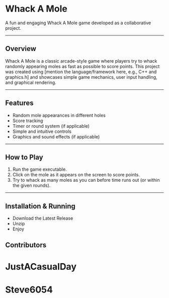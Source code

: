 # Whack A Mole

A fun and engaging Whack A Mole game developed as a collaborative project.

---

## Overview

Whack A Mole is a classic arcade-style game where players try to whack randomly appearing moles as fast as possible to score points. This project was created using [mention the language/framework here, e.g., C++ and graphics.h] and showcases simple game mechanics, user input handling, and graphical rendering.

---

## Features

- Random mole appearances in different holes  
- Score tracking  
- Timer or round system (if applicable)  
- Simple and intuitive controls  
- Graphics and sound effects (if applicable)

---

## How to Play

1. Run the game executable.  
2. Click on the mole as it appears on the screen to score points.  
3. Try to whack as many moles as you can before time runs out (or within the given rounds).  

---

## Installation & Running


- Download the Latest Release
- Unzip
- Enjoy

## Contributors
# JustACasualDay<br>
# Steve6054
